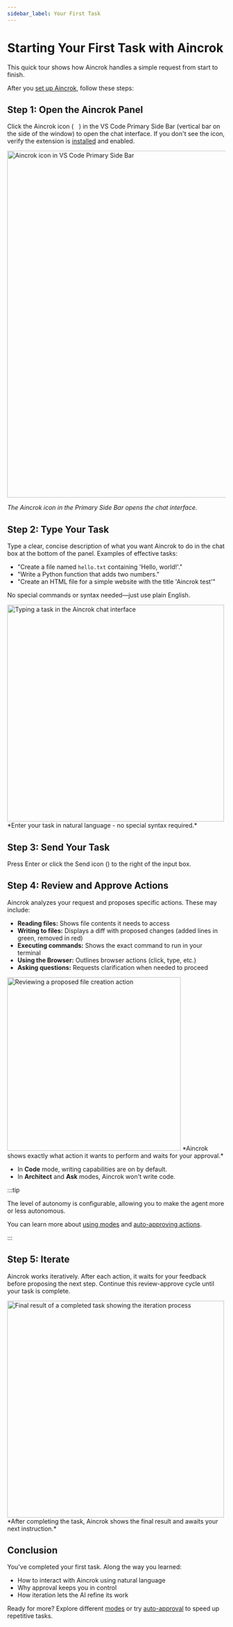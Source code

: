 ```yaml
---
sidebar_label: Your First Task
---
```


# Starting Your First Task with Aincrok

This quick tour shows how Aincrok handles a simple request from start to finish.

After you [set up Aincrok](/getting-started/setting-up), follow these steps:

## Step 1: Open the Aincrok Panel

Click the Aincrok icon (<img src="/docs/img/aincrok-icon.svg" width="12" />) in the VS Code Primary Side Bar (vertical bar on the side of the window) to open the chat interface. If you don't see the icon, verify the extension is [installed](/getting-started/installing) and enabled.

<img src="/docs/img/your-first-task/your-first-task.png" alt="Aincrok icon in VS Code Primary Side Bar" width="800" />

_The Aincrok icon in the Primary Side Bar opens the chat interface._

## Step 2: Type Your Task

Type a clear, concise description of what you want Aincrok to do in the chat box at the bottom of the panel. Examples of effective tasks:

- "Create a file named `hello.txt` containing 'Hello, world!'."
- "Write a Python function that adds two numbers."
- "Create an HTML file for a simple website with the title 'Aincrok test'"

No special commands or syntax needed—just use plain English.

<img src="/docs/img/your-first-task/your-first-task-6.png" alt="Typing a task in the Aincrok chat interface" width="500" />
*Enter your task in natural language - no special syntax required.*

## Step 3: Send Your Task

Press Enter or click the Send icon (<Codicon name="send" />) to the right of the input box.

## Step 4: Review and Approve Actions

Aincrok analyzes your request and proposes specific actions. These may include:

- **Reading files:** Shows file contents it needs to access
- **Writing to files:** Displays a diff with proposed changes (added lines in green, removed in red)
- **Executing commands:** Shows the exact command to run in your terminal
- **Using the Browser:** Outlines browser actions (click, type, etc.)
- **Asking questions:** Requests clarification when needed to proceed

<img src="/docs/img/your-first-task/your-first-task-7.png" alt="Reviewing a proposed file creation action" width="400" />
*Aincrok shows exactly what action it wants to perform and waits for your approval.*

- In **Code** mode, writing capabilities are on by default.
- In **Architect** and **Ask** modes, Aincrok won't write code.

:::tip

The level of autonomy is configurable, allowing you to make the agent more or less autonomous.

You can learn more about [using modes](/basic-usage/using-modes) and [auto-approving actions](/features/auto-approving-actions).

:::

## Step 5: Iterate

Aincrok works iteratively. After each action, it waits for your feedback before proposing the next step. Continue this review-approve cycle until your task is complete.

<img src="/docs/img/your-first-task/your-first-task-8.png" alt="Final result of a completed task showing the iteration process" width="500" />
*After completing the task, Aincrok shows the final result and awaits your next instruction.*

## Conclusion

You've completed your first task. Along the way you learned:

- How to interact with Aincrok using natural language
- Why approval keeps you in control
- How iteration lets the AI refine its work

Ready for more? Explore different [modes](/basic-usage/using-modes) or try [auto-approval](/features/auto-approving-actions) to speed up repetitive tasks.
